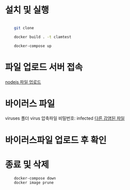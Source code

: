 
# 설치 및 실행

```sh 

	git clone 

	docker build . -t clamtest

	docker-compose up

```


# 파일 업로드 서버 접속

[nodejs 파일 업로드](http://localhost:4000)



# 바이러스 파일
viruses 폴더
virus 압축파일 비밀번호: infected
[다른 감염된 파일](https://bazaar.abuse.ch/browse/)


# 바이러스파일 업로드 후 확인


# 종료 및 삭제

```sh
	docker-compose down
	docker image prune
```











